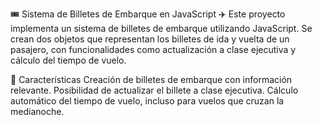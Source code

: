 🎟️ Sistema de Billetes de Embarque en JavaScript ✈️
Este proyecto implementa un sistema de billetes de embarque utilizando JavaScript. Se crean dos objetos que representan los billetes de ida y vuelta de un pasajero, con funcionalidades como actualización a clase ejecutiva y cálculo del tiempo de vuelo.

🚀 Características
Creación de billetes de embarque con información relevante.
Posibilidad de actualizar el billete a clase ejecutiva.
Cálculo automático del tiempo de vuelo, incluso para vuelos que cruzan la medianoche.
